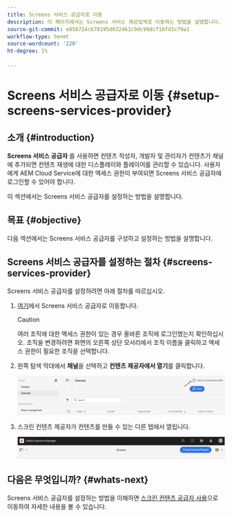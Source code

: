 ```yaml
---
title: Screens 서비스 공급자로 이동
description: 이 페이지에서는 Screens 서비스 제공업체로 이동하는 방법을 설명합니다.
source-git-commit: e856724c678195d632461c9dc99dcf1bfd1c79a1
workflow-type: tm+mt
source-wordcount: '220'
ht-degree: 1%

---
```



# Screens 서비스 공급자로 이동 {#setup-screens-services-provider}

## 소개 {#introduction}

**Screens 서비스 공급자** 를 사용하면 컨텐츠 작성자, 개발자 및 관리자가 컨텐츠가 채널에 추가되면 컨텐츠 재생에 대한 디스플레이와 플레이어를 관리할 수 있습니다. 사용자에게 AEM Cloud Service에 대한 액세스 권한이 부여되면 Screens 서비스 공급자에 로그인할 수 있어야 합니다.

이 섹션에서는 Screens 서비스 공급자를 설정하는 방법을 설명합니다.


## 목표 {#objective}

다음 섹션에서는 Screens 서비스 공급자를 구성하고 설정하는 방법을 설명합니다.

## Screens 서비스 공급자를 설정하는 절차 {#screens-services-provider}

Screens 서비스 공급자를 설정하려면 아래 절차를 따르십시오.

1. [여기](https://experience.adobe.com/screens)에서 Screens 서비스 공급자로 이동합니다.

   >[!CAUTION]
   >여러 조직에 대한 액세스 권한이 있는 경우 올바른 조직에 로그인했는지 확인하십시오. 조직을 변경하려면 화면의 오른쪽 상단 모서리에서 조직 이름을 클릭하고 액세스 권한이 필요한 조직을 선택합니다.

1. 왼쪽 탐색 막대에서 **채널**&#x200B;을 선택하고 **컨텐츠 제공자에서 열기**&#x200B;를 클릭합니다.

   ![이미지](/help/screens-cloud/assets/configure/configure-screens1.png)

1. 스크린 컨텐츠 제공자가 컨텐츠를 만들 수 있는 다른 탭에서 열립니다.

   ![이미지](/help/screens-cloud/assets/configure/configure-screens2.png)

## 다음은 무엇입니까? {#whats-next}

Screens 서비스 공급자를 설정하는 방법을 이해하면 [스크린 컨텐츠 공급자 사용](https://experienceleague.adobe.com/docs/experience-manager-cloud-service/screens-as-cloud-service/configure-screens-cloud/using-screens-content-provider.html?lang=end)으로 이동하여 자세한 내용을 볼 수 있습니다.

